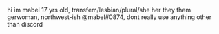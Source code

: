 hi im mabel
17 yrs old, transfem/lesbian/plural/she her they them
gerwoman, northwest-ish
@mabel#0874, dont really use anything other than discord
